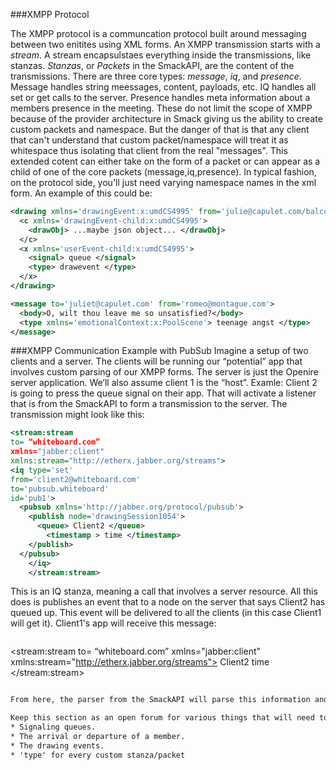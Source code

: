 ###XMPP Protocol


The XMPP protocol is a communcation protocol built around messaging between two enitites using XML forms. An XMPP transmission starts with a *stream*. A stream encapsulstaes everything inside the transmissions, like stanzas. *Stanzas*, or *Packets* in the SmackAPI, are the content of the transmissions. There are three core types: *message*, *iq*, and *presence*. Message handles string meessages, content, payloads, etc. IQ handles all set or get calls to the server. Presence handles meta information about a members presence in the meeting. These do not limit the scope of XMPP because of the provider architecture in Smack giving us the ability to create custom packets and namespace. But the danger of that is that any client that can't understand that custom packet/namespace will treat it as whitespace thus isolating that client from the real "messages". This extended cotent can either take on the form of a packet or can appear as a child of one of the core packets (message,iq,presence). In typical fashion, on the protocol side, you'll just need varying namespace names in the xml form. An example of this could be:

```xml
<drawing xmlns='drawingEvent:x:umdCS4995' from='julie@capulet.com/balcony'>
  <c xmlns='drawingEvent-child:x:umdCS4995'>
    <drawObj> ...maybe json object... </drawObj>
  </c>
  <x xmlns='userEvent-child:x:umdCS4995'>
    <signal> queue </signal>
    <type> drawevent </type>
  </x>
</drawing>
```

```xml
<message to='juliet@capulet.com' from='romeo@montague.com'>
  <body>O, wilt thou leave me so unsatisfied?</body>
  <type xmlns='emotionalContext:x:PoolScene'> teenage angst </type>
</message>
```

###XMPP Communication Example with PubSub
Imagine a setup of two clients and a server. The clients will be running our “potential” app that involves custom parsing of our XMPP forms. The server is just the Openire server application. We’ll also assume client 1 is the “host”. Examle: Client 2 is going to press the queue signal on their app. That will activate a listener that is from the SmackAPI to form a transmission to the server. The transmission might look like this:

```xml
<stream:stream
to= “whiteboard.com”
xmlns="jabber:client"
xmlns:stream="http://etherx.jabber.org/streams">
<iq type='set'
from='client2@whiteboard.com'
to='pubsub.whiteboard'
id='pub1'>
  <pubsub xmlns='http://jabber.org/protocol/pubsub'>
    <publish node='drawingSession1054'>
      <queue> Client2 </queue>
        <timestamp > time </timestamp>
    </publish>
  </pubsub>
    </iq>
    </stream:stream>
```

This is an IQ stanza, meaning a call that involves a server resource. All this does is publishes an event that to a node on the server that says Client2 has queued up. This event will be delivered to all the clients (in this case Client1 will get it). Client1's app will receive this message:

```
```
<stream:stream
  to= “whiteboard.com”
  xmlns="jabber:client"
  xmlns:stream="http://etherx.jabber.org/streams">
  <message from='pedro@whiteboard.com' to='becky@whiteboard.com' id='fez'>
    <event xmlns='http://jabber.org/protocol/pubsub#event'>
      <items node='drawingSession1054'>
        <item id='ae890ac52d0df67ed7cfdf51b644e901'>
          <publish node='drawingSession1054'>
            <queue> Client2 </queue>
            <timestamp > time </timestamp>
          </publish>
        </item>
      </items>
    </event>
    </message>
    </stream:stream>
```xml

From here, the parser from the SmackAPI will parse this information and the listeners connected to that parser that will activate a signal on Client 1’s app saying Client has queued.

Keep this section as an open forum for various things that will need to be handled using custom packet fields. *Please feel free to edit this and add your suggestions.*
* Signaling queues.
* The arrival or departure of a member.
* The drawing events.
* 'type' for every custom stanza/packet

